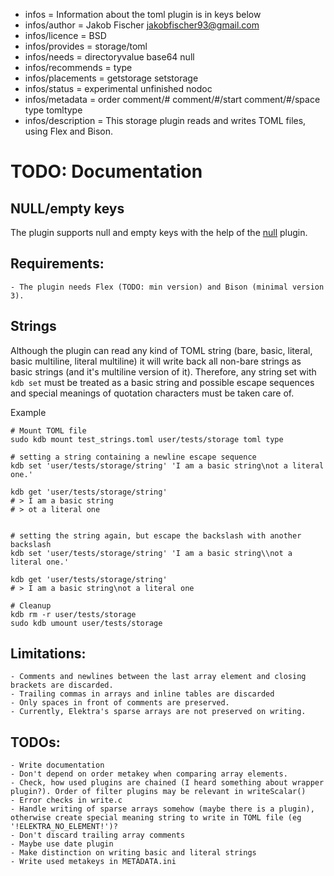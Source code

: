 - infos = Information about the toml plugin is in keys below
- infos/author = Jakob Fischer <jakobfischer93@gmail.com>
- infos/licence = BSD
- infos/provides = storage/toml
- infos/needs = directoryvalue base64 null
- infos/recommends = type
- infos/placements = getstorage setstorage
- infos/status = experimental unfinished nodoc
- infos/metadata = order comment/# comment/#/start comment/#/space type tomltype
- infos/description = This storage plugin reads and writes TOML files, using Flex and Bison.

# TODO: Documentation

## NULL/empty keys
The plugin supports null and empty keys with the help of the [null](../null/README.md) plugin.

## Requirements:

    - The plugin needs Flex (TODO: min version) and Bison (minimal version 3).

## Strings
Although the plugin can read any kind of TOML string (bare, basic, literal, basic multiline, literal multiline) it will write back all non-bare strings as basic strings (and it's multiline version of it).
Therefore, any string set with `kdb set` must be treated as a basic string and possible escape sequences and special meanings of quotation characters must be taken care of.

Example
```
# Mount TOML file
sudo kdb mount test_strings.toml user/tests/storage toml type

# setting a string containing a newline escape sequence
kdb set 'user/tests/storage/string' 'I am a basic string\not a literal one.'

kdb get 'user/tests/storage/string'
# > I am a basic string
# > ot a literal one


# setting the string again, but escape the backslash with another backslash
kdb set 'user/tests/storage/string' 'I am a basic string\\not a literal one.'

kdb get 'user/tests/storage/string'
# > I am a basic string\not a literal one

# Cleanup
kdb rm -r user/tests/storage
sudo kdb umount user/tests/storage
```

## Limitations:

	- Comments and newlines between the last array element and closing brackets are discarded.
	- Trailing commas in arrays and inline tables are discarded
	- Only spaces in front of comments are preserved.
	- Currently, Elektra's sparse arrays are not preserved on writing.

## TODOs:

	- Write documentation
	- Don't depend on order metakey when comparing array elements.
	- Check, how used plugins are chained (I heard something about wrapper plugin?). Order of filter plugins may be relevant in writeScalar()
	- Error checks in write.c
	- Handle writing of sparse arrays somehow (maybe there is a plugin), otherwise create special meaning string to write in TOML file (eg '!ELEKTRA_NO_ELEMENT!')?
	- Don't discard trailing array comments
	- Maybe use date plugin
	- Make distinction on writing basic and literal strings
	- Write used metakeys in METADATA.ini
